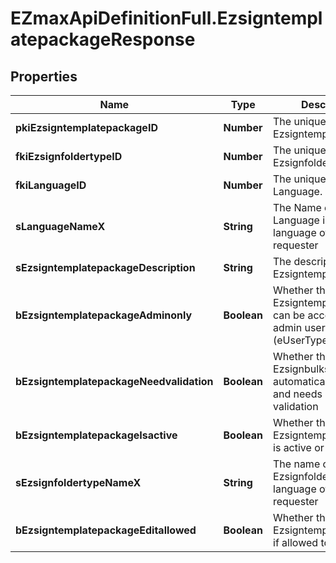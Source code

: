 # EZmaxApiDefinitionFull.EzsigntemplatepackageResponse

## Properties

Name | Type | Description | Notes
------------ | ------------- | ------------- | -------------
**pkiEzsigntemplatepackageID** | **Number** | The unique ID of the Ezsigntemplatepackage | 
**fkiEzsignfoldertypeID** | **Number** | The unique ID of the Ezsignfoldertype. | 
**fkiLanguageID** | **Number** | The unique ID of the Language.  Valid values:  |Value|Description| |-|-| |1|French| |2|English| | 
**sLanguageNameX** | **String** | The Name of the Language in the language of the requester | 
**sEzsigntemplatepackageDescription** | **String** | The description of the Ezsigntemplatepackage | 
**bEzsigntemplatepackageAdminonly** | **Boolean** | Whether the Ezsigntemplatepackage can be accessed by admin users only (eUserType&#x3D;Normal) | 
**bEzsigntemplatepackageNeedvalidation** | **Boolean** | Whether the Ezsignbulksend was automatically modified and needs a manual validation | 
**bEzsigntemplatepackageIsactive** | **Boolean** | Whether the Ezsigntemplatepackage is active or not | 
**sEzsignfoldertypeNameX** | **String** | The name of the Ezsignfoldertype in the language of the requester | 
**bEzsigntemplatepackageEditallowed** | **Boolean** | Whether the Ezsigntemplatepackage if allowed to edit or not | 


